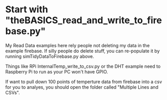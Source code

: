 # Start with "theBASICS_read_and_write_to_firebase.py"

My Read Data examples here rely people not deleting my data in the example firebase.
If silly people do delete stuff, you can re-populate it by running simTidyDataToFirebase.py above.

Things like RPi InternalTemp_write_to_csv.py or the DHT example need to Raspberry Pi to run as your PC won't have GPIO.

If want to pull down 100 points of temperture data from firebase into a csv for you to analyes, you should open the folder called "Multiple Lines and CSVs".
